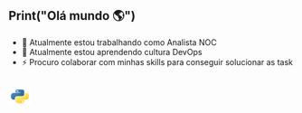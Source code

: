 ## Print("Olá mundo 🌎")

- 🔭 Atualmente estou trabalhando como Analista NOC
- 🌱 Atualmente estou aprendendo cultura DevOps
- ⚡ Procuro colaborar com minhas skills para conseguir solucionar as task



<div style="display: inline_block"><br>
<img align="center" alt="Rafa-Python" height="30" width="40" src="https://raw.githubusercontent.com/devicons/devicon/master/icons/python/python-original.svg">

  



